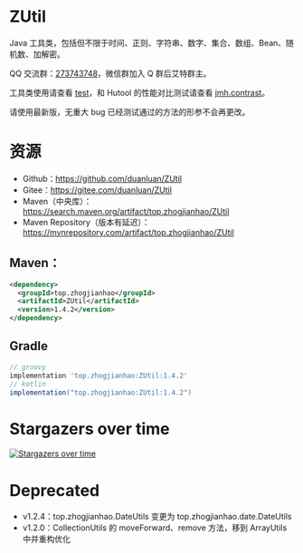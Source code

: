 # ZUtil

Java 工具类，包括但不限于时间、正则、字符串、数字、集合、数组、Bean、随机数、加解密。

QQ 交流群：[273743748](https://jq.qq.com/?_wv=1027&k=yZfCzQ8f)，微信群加入 Q 群后艾特群主。

工具类使用请查看 [test](src/test/java/top/zhogjianhao)，和 Hutool 的性能对比测试请查看 [jmh.contrast](src/test/java/top/zhogjianhao/jmh/contrast)。

请使用最新版，无重大 bug 已经测试通过的方法的形参不会再更改。

# 资源

* Github：https://github.com/duanluan/ZUtil
* Gitee：https://gitee.com/duanluan/ZUtil
* Maven（中央库）：https://search.maven.org/artifact/top.zhogjianhao/ZUtil
* Maven Repository（版本有延迟）：https://mvnrepository.com/artifact/top.zhogjianhao/ZUtil

## Maven：

```xml
<dependency>
  <groupId>top.zhogjianhao</groupId>
  <artifactId>ZUtil</artifactId>
  <version>1.4.2</version>
</dependency>
```

## Gradle

```groovy
// groovy
implementation 'top.zhogjianhao:ZUtil:1.4.2'
// kotlin
implementation("top.zhogjianhao:ZUtil:1.4.2")
```

# Stargazers over time

[![Stargazers over time](https://starchart.cc/duanluan/ZUtil.svg)](https://starchart.cc/duanluan/ZUtil)

# Deprecated

* v1.2.4：top.zhogjianhao.DateUtils 变更为 top.zhogjianhao.date.DateUtils
* v1.2.0：CollectionUtils 的 moveForward、remove 方法，移到 ArrayUtils 中并重构优化

